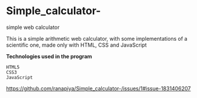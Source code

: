 # Simple_calculator-
simple web calculator


This is a simple arithmetic web calculator, with some implementations of a scientific one, made only with HTML, CSS and JavaScript


**Technologies used in the program**

    HTML5
    CSS3
    JavaScript

https://github.com/ranapiya/Simple_calculator-/issues/1#issue-1831406207
